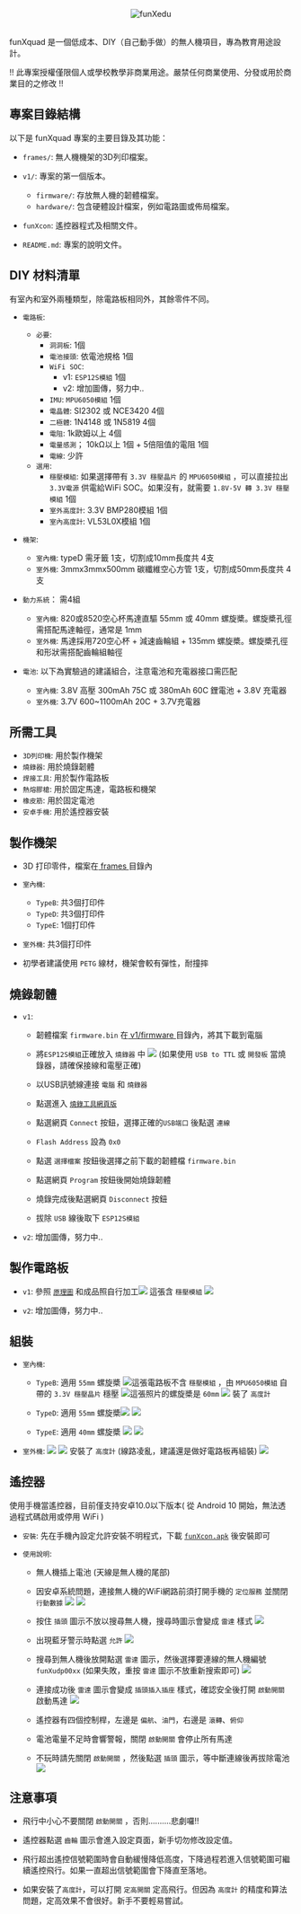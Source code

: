 <p align="center">
  <picture>
    <source media="(prefers-color-scheme: dark)" srcset="xedu-logo4-l-3.png">
    <source media="(prefers-color-scheme: light)" srcset="xedu-logo4-l-3.png">
    <img alt="funXedu" src="xedu-logo4-l-3.png" style="max-width: 100%;">
  </picture>
  <br/>
  <br/>
</p>

funXquad 是一個低成本、DIY（自己動手做）的無人機項目，專為教育用途設計。

!! 此專案授權僅限個人或學校教學非商業用途。嚴禁任何商業使用、分發或用於商業目的之修改 !!

## 專案目錄結構

以下是 funXquad 專案的主要目錄及其功能：

* `frames/`: 無人機機架的3D列印檔案。

* `v1/`: 專案的第一個版本。
    * `firmware/`: 存放無人機的韌體檔案。
    * `hardware/`: 包含硬體設計檔案，例如電路圖或佈局檔案。

* `funXcon`: 遙控器程式及相關文件。

* `README.md`: 專案的說明文件。

## DIY 材料清單

有室內和室外兩種類型，除電路板相同外，其餘零件不同。

* `電路板`:
    * `必要`:
        * `洞洞板`: 1個
        * `電池接頭`: 依電池規格 1個
        * `WiFi SOC`:
            * v1: `ESP12S模組` 1個
            * v2: 增加圖傳，努力中..
        * `IMU`: `MPU6050模組` 1個
        * `電晶體`: SI2302 或 NCE3420 4個
        * `二極體`: 1N4148 或 1N5819 4個
        * `電阻`: 1k歐姆以上 4個
        * `電量感測`； 10kΩ以上 1個 + 5倍阻值的電阻 1個
        * `電線`: 少許
    * `選用`:
        * `穩壓模組`:  如果選擇帶有 `3.3V 穩壓晶片` 的 `MPU6050模組` ，可以直接拉出 `3.3V電源` 供電給WiFi SOC。如果沒有，就需要 `1.8V-5V 轉 3.3V 穩壓模組` 1個
        * `室外高度計`: 3.3V BMP280模組 1個
        * `室內高度計`: VL53L0X模組 1個

* `機架`:
    * `室內機`: typeD 需牙籤 1支，切割成10mm長度共 4支
    * `室外機`: 3mmx3mmx500mm 碳纖維空心方管 1支，切割成50mm長度共 4支

* `動力系統`： 需4組
    * `室內機`: 820或8520空心杯馬達直驅 55mm 或 40mm 螺旋槳。螺旋槳孔徑需搭配馬達軸徑，通常是 1mm
    * `室外機`: 馬達採用720空心杯 + 減速齒輪組 + 135mm 螺旋槳。螺旋槳孔徑和形狀需搭配齒輪組軸徑

* `電池`: 以下為實驗過的建議組合，注意電池和充電器接口需匹配
    * `室內機`: 3.8V 高壓 300mAh 75C 或 380mAh 60C 鋰電池 + 3.8V 充電器
    * `室外機`: 3.7V 600~1100mAh 20C + 3.7V充電器

## 所需工具
* `3D列印機`: 用於製作機架
* `燒錄器`: 用於燒錄韌體
* `焊接工具`: 用於製作電路板
* `熱熔膠槍`: 用於固定馬達，電路板和機架
* `橡皮筋`: 用於固定電池
* `安卓手機`: 用於遙控器安裝

## 製作機架
* 3D 打印零件，檔案在[ frames ](/frames)目錄內
* `室內機`:
    * `TypeB`: 共3個打印件
    * `TypeD`: 共3個打印件
    * `TypeE`: 1個打印件

* `室外機`: 共3個打印件
* 初學者建議使用 `PETG` 線材，機架會較有彈性，耐撞摔

## 燒錄韌體
* `v1`: 
    * 韌體檔案 `firmware.bin` 在[ v1/firmware ](https://github.com/robot4fun/funXquad/tree/main/v1/firmware)目錄內，將其下載到電腦
    * 將`ESP12S模組`正確放入 `燒錄器` 中 ![](v1/firmware/programmer.jpg) (如果使用 `USB to TTL` 或 `開發板` 當燒錄器，請確保接線和電壓正確)

    * 以USB訊號線連接 `電腦` 和 `燒錄器`
    * 點選進入 [`燒錄工具網頁版`](https://espressif.github.io/esptool-js/)
    * 點選網頁 `Connect` 按鈕，選擇正確的`USB端口` 後點選 `連線`
    * `Flash Address` 設為 `0x0`
    * 點選 `選擇檔案` 按鈕後選擇之前下載的韌體檔 `firmware.bin`
    * 點選網頁 `Program` 按鈕後開始燒錄韌體
    * 燒錄完成後點選網頁 `Disconnect` 按鈕
    * 拔除 `USB` 線後取下 `ESP12S模組`

* `v2`: 增加圖傳，努力中..

## 製作電路板
* `v1`: 參照 [`原理圖`](v1/hardware/Schematic_funxdrone_v1.pdf) 和成品照自行加工![](v1/hardware/circuit1.jpg) 這張含 `穩壓模組` ![](v1/hardware/circuit2.jpg)

* `v2`: 增加圖傳，努力中..

## 組裝
* `室內機`: 
    
    * `TypeB`: 適用 `55mm` 螺旋槳 ![](v1/hardware/typeB60v2.jpg)這張電路板不含 `穩壓模組` ，由 `MPU6050模組` 自帶的 `3.3V 穩壓晶片` 穩壓 ![](v1/hardware/typeB60v2_2.jpg)這張照片的螺旋槳是 `60mm` ![](v1/hardware/tof.jpg) 裝了 `高度計`

    * `TypeD`: 適用 `55mm` 螺旋槳![](v1/hardware/typeD55v4.jpg) ![](v1/hardware/typeD55v4_2.jpg)   
   
    * `TypeE`: 適用 `40mm` 螺旋槳 ![](frames/typeE40.jpg) ![](v1/hardware/typeE40.jpg)


* `室外機`: ![](v1/hardware/outdoor135v2.jpg) ![](v1/hardware/outdoor135v2_2.jpg) 安裝了 `高度計` (線路凌亂，建議還是做好電路板再組裝) ![](v1/hardware/gearset1.avif) 

## 遙控器
使用手機當遙控器，目前僅支持安卓10.0以下版本( 從 Android 10 開始，無法透過程式碼啟用或停用 WiFi )

* `安裝`: 先在手機內設定允許安裝不明程式，下載 [`funXcon.apk`](v1/funXcon/funXcon.apk) 後安裝即可

* `使用說明`: 
    * 無人機插上電池 (天線是無人機的尾部)
    * 因安卓系統問題，連接無人機的WiFi網路前須打開手機的 `定位服務` 並關閉 `行動數據` ![](funXcon/1.jpg) ![](funXcon/2.jpg)
    * 按住 `插頭` 圖示不放以搜尋無人機，搜尋時圖示會變成 `雷達` 樣式 ![](funXcon/3.png)
    * 出現藍牙警示時點選 `允許` ![](funXcon/4.jpg)
    * 搜尋到無人機後放開點選 `雷達` 圖示，然後選擇要連線的無人機編號 `funXudp00xx` (如果失敗，重按 `雷達` 圖示不放重新搜索即可) ![](funXcon/5.jpg)
    * 連接成功後 `雷達` 圖示會變成 `插頭插入插座` 樣式，確認安全後打開 `啟動開關` 啟動馬達 ![](funXcon/6.jpg)

    * 遙控器有四個控制桿，左邊是 `偏航`、`油門`，右邊是 `滾轉`、`俯仰` 
    * 電池電量不足時會響警報，關閉 `啟動開關` 會停止所有馬達
    * 不玩時請先關閉 `啟動開關` ，然後點選 `插頭` 圖示，等中斷連線後再拔除電池 ![](funXcon/7.jpg)

## 注意事項
            
* 飛行中小心不要關閉 `啟動開關` ，否則..........悲劇囉!!
    
* 遙控器點選 `齒輪` 圖示會進入設定頁面，新手切勿修改設定值。

* 飛行超出遙控信號範圍時會自動緩慢降低高度，下降過程若進入信號範圍可繼續遙控飛行。如果一直超出信號範圍會下降直至落地。
    
* 如果安裝了`高度計`，可以打開 `定高開關` 定高飛行。但因為 `高度計` 的精度和算法問題，定高效果不會很好。新手不要輕易嘗試。